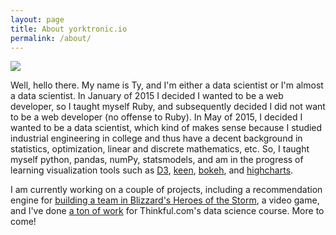 ```yaml
---
layout: page
title: About yorktronic.io
permalink: /about/
---
```


<img src="https://github.com/yorktronic/yorktronic.github.io/images/Data_with_pipe_500x500.jpg">

Well, hello there. My name is Ty, and I'm either a data scientist or I'm almost a data scientist. In January of 2015 I decided I wanted to be a web developer, so I taught myself Ruby, and subsequently decided I did not want to be a web developer (no offense to Ruby). In May of 2015, I decided I wanted to be a data scientist, which kind of makes sense because I studied industrial engineering in college and thus have a decent background in statistics, optimization, linear and discrete mathematics, etc. So, I taught myself python, pandas, numPy, statsmodels, and am in the progress of learning visualization tools such as <a href="http://d3js.org/" target="_blank">D3<a>, <a href="https://github.com/keen/dashboards" target="_blank">keen</a>, <a href="http://bokeh.pydata.org/en/latest/" target="_blank">bokeh</a>, and <a href="http://www.highcharts.com/" target="_blank">highcharts</a>.

I am currently working on a couple of projects, including a recommendation engine for <a href="https://github.com/yorktronic/hots-comp-calc" target="_blank">building a team in Blizzard's Heroes of the Storm</a>, a video game, and I've done <a href="https://github.com/yorktronic/data_science">a ton of work</a> for Thinkful.com's data science course. More to come! 